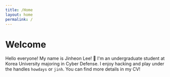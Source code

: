 ```yaml
---
title: /Home
layout: home
permalink: /
---
```


# Welcome

Hello everyone! My name is Jinheon Lee! 👋
I'm an undergraduate student at Korea University majoring in Cyber Defense.
I enjoy hacking and play under the handles `howdays` or `jinh`.
You can find more details in my CV!

